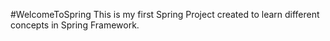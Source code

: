 #WelcomeToSpring
This is my first Spring Project created to learn different concepts in Spring Framework.
